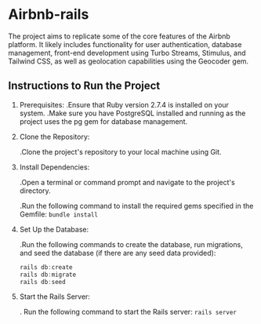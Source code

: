 # Airbnb-rails
The project aims to replicate some of the core features of the Airbnb platform. It likely includes functionality for user authentication, database management, front-end development using Turbo Streams, Stimulus, and Tailwind CSS, as well as geolocation capabilities using the Geocoder gem.

## Instructions to Run the Project

1. Prerequisites:
    .Ensure that Ruby version 2.7.4 is installed on your system.
    .Make sure you have PostgreSQL installed and running as the project uses the pg gem for database management.

2. Clone the Repository:

    .Clone the project's repository to your local machine using Git.

3. Install Dependencies:

    .Open a terminal or command prompt and navigate to the project's directory.

    .Run the following command to install the required gems specified in the Gemfile:
    `bundle install`

4. Set Up the Database:

    .Run the following commands to create the database, run migrations, and seed the database (if there are any seed data provided):

    ```javascript
    rails db:create
    rails db:migrate
    rails db:seed
    ```
5. Start the Rails Server:

    . Run the following command to start the Rails server:
    `rails server`
